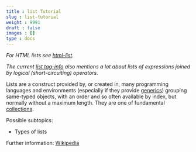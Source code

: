 ```yaml
---
title : list Tutorial
slug : list-tutorial
weight : 9991
draft : false
images : []
type : docs
---
```


_For HTML lists see [html-list][1]._

_The current [list tag-info][2] also mentions a lot about lists of expressions joined by logical (short-circuiting) operators._

Lists are a construct provided by, or created in, many programming languages and environments (especially if they provide [generics][3]) grouping same-typed objects, with an order and so often available by index, but normally without a maximum length. They are one of fundamental [collections][4].

Possible subtopics:
* Types of lists

Further information: [Wikipedia][5]


  [1]: https://www.wikiod.com/html/lists
  [2]: http://stackoverflow.com/tags/list/info
  [3]: https://www.wikiod.com/generics
  [4]: http://stackoverflow.com/tags/collections/info
  [5]: http://en.wikipedia.org/wiki/List_(abstract_data_type)
       "List (abstract data type)"


